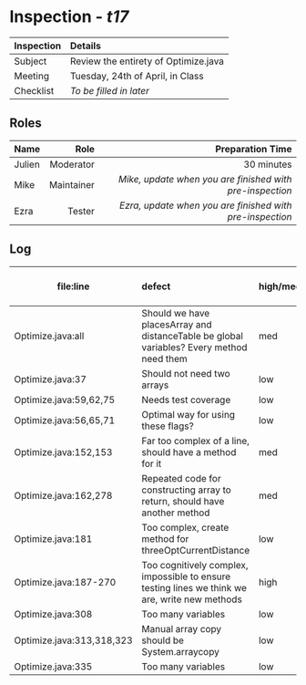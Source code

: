 # Inspection - *t17*

Inspection | Details 
--- | :--- 
Subject | Review the entirety of Optimize.java 
Meeting | Tuesday, 24th of April, in Class
Checklist | _To be filled in later_

## Roles
Name | Role | Preparation Time
--- | ---: | ---: 
Julien|Moderator|30 minutes
Mike|Maintainer| _Mike, update when you are finished with pre-inspection_
Ezra|Tester| _Ezra, update when you are finished with pre-inspection_

## Log
file:line | defect | high/med/low | who found it | github issue#
--- | :--- | :--- | :--- | :---
Optimize.java:all|Should we have placesArray and distanceTable be global variables? Every method need them|med|Julien|
Optimize.java:37|Should not need two arrays|low|Julien|
Optimize.java:59,62,75|Needs test coverage|low|Julien|
Optimize.java:56,65,71|Optimal way for using these flags?|low|Julien|
Optimize.java:152,153|Far too complex of a line, should have a method for it|med|Julien|
Optimize.java:162,278|Repeated code for constructing array to return, should have another method|med|Julien|
Optimize.java:181|Too complex, create method for threeOptCurrentDistance|low|Julien|
Optimize.java:187-270|Too cognitively complex, impossible to ensure testing lines we think we are, write new methods|high|Julien|
Optimize.java:308|Too many variables|low|Julien
Optimize.java:313,318,323 | Manual array copy should be System.arraycopy | low | Julien | 
Optimize.java:335|Too many variables|low|Julien|
